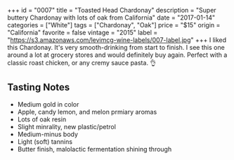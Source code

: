 +++
id = "0007"
title = "Toasted Head Chardonay"
description = "Super buttery Chardonay with lots of oak from California"
date = "2017-01-14"
categories = ["White"]
tags = ["Chardonay", "Oak"]
price = "$15"
origin = "California"
favorite = false
vintage = "2015"
label = "https://s3.amazonaws.com/levimcg-wine-labels/007-label.jpg"
+++
I liked this Chardonay. It's very smooth-drinking from start to finish. I see this one around a lot at grocery stores and would definitely buy again. Perfect with a classic roast chicken, or any cremy sauce pasta. 👌

## Tasting Notes
- Medium gold in color
- Apple, candy lemon, and melon prmiary aromas
- Lots of oak resin
- Slight minrality, new plastic/petrol
- Medium-minus body
- Light (soft) tannins
- Butter finish, malolactic fermentation shining through

